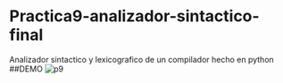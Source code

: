 # Practica9-analizador-sintactico-final
Analizador sintactico y lexicografico de un compilador hecho en python
##DEMO
<img src="https://i.ibb.co/HC6w5bG/p9.png" alt="p9" border="0">

